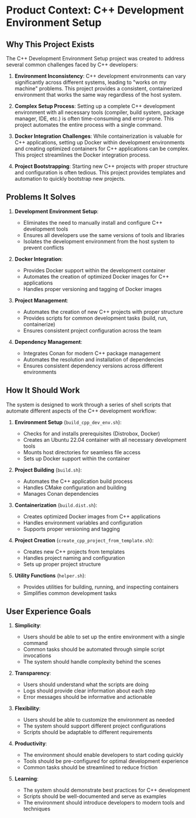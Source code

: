 # Product Context: C++ Development Environment Setup

## Why This Project Exists

The C++ Development Environment Setup project was created to address several common challenges faced by C++ developers:

1. **Environment Inconsistency**: C++ development environments can vary significantly across different systems, leading to "works on my machine" problems. This project provides a consistent, containerized environment that works the same way regardless of the host system.

2. **Complex Setup Process**: Setting up a complete C++ development environment with all necessary tools (compiler, build system, package manager, IDE, etc.) is often time-consuming and error-prone. This project automates the entire process with a single command.

3. **Docker Integration Challenges**: While containerization is valuable for C++ applications, setting up Docker within development environments and creating optimized containers for C++ applications can be complex. This project streamlines the Docker integration process.

4. **Project Bootstrapping**: Starting new C++ projects with proper structure and configuration is often tedious. This project provides templates and automation to quickly bootstrap new projects.

## Problems It Solves

1. **Development Environment Setup**:
   - Eliminates the need to manually install and configure C++ development tools
   - Ensures all developers use the same versions of tools and libraries
   - Isolates the development environment from the host system to prevent conflicts

2. **Docker Integration**:
   - Provides Docker support within the development container
   - Automates the creation of optimized Docker images for C++ applications
   - Handles proper versioning and tagging of Docker images

3. **Project Management**:
   - Automates the creation of new C++ projects with proper structure
   - Provides scripts for common development tasks (build, run, containerize)
   - Ensures consistent project configuration across the team

4. **Dependency Management**:
   - Integrates Conan for modern C++ package management
   - Automates the resolution and installation of dependencies
   - Ensures consistent dependency versions across different environments

## How It Should Work

The system is designed to work through a series of shell scripts that automate different aspects of the C++ development workflow:

1. **Environment Setup** (`build_cpp_dev_env.sh`):
   - Checks for and installs prerequisites (Distrobox, Docker)
   - Creates an Ubuntu 22.04 container with all necessary development tools
   - Mounts host directories for seamless file access
   - Sets up Docker support within the container

2. **Project Building** (`build.sh`):
   - Automates the C++ application build process
   - Handles CMake configuration and building
   - Manages Conan dependencies

3. **Containerization** (`build.dist.sh`):
   - Creates optimized Docker images from C++ applications
   - Handles environment variables and configuration
   - Supports proper versioning and tagging

4. **Project Creation** (`create_cpp_project_from_template.sh`):
   - Creates new C++ projects from templates
   - Handles project naming and configuration
   - Sets up proper project structure

5. **Utility Functions** (`helper.sh`):
   - Provides utilities for building, running, and inspecting containers
   - Simplifies common development tasks

## User Experience Goals

1. **Simplicity**:
   - Users should be able to set up the entire environment with a single command
   - Common tasks should be automated through simple script invocations
   - The system should handle complexity behind the scenes

2. **Transparency**:
   - Users should understand what the scripts are doing
   - Logs should provide clear information about each step
   - Error messages should be informative and actionable

3. **Flexibility**:
   - Users should be able to customize the environment as needed
   - The system should support different project configurations
   - Scripts should be adaptable to different requirements

4. **Productivity**:
   - The environment should enable developers to start coding quickly
   - Tools should be pre-configured for optimal development experience
   - Common tasks should be streamlined to reduce friction

5. **Learning**:
   - The system should demonstrate best practices for C++ development
   - Scripts should be well-documented and serve as examples
   - The environment should introduce developers to modern tools and techniques
